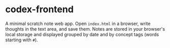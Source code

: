 # codex-frontend

A minimal scratch note web app. Open `index.html` in a browser, write thoughts in the text area, and save them. Notes are stored in your browser's local storage and displayed grouped by date and by concept tags (words starting with `#`).
